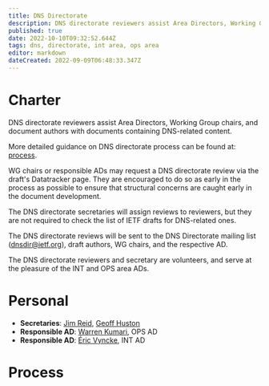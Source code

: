 ```yaml
---
title: DNS Directorate
description: DNS directorate reviewers assist Area Directors, Working Group chairs, and document authors with documents containing DNS-related content.
published: true
date: 2022-10-10T09:32:52.644Z
tags: dns, directorate, int area, ops area
editor: markdown
dateCreated: 2022-09-09T06:48:33.347Z
---
```


# Charter

DNS directorate reviewers assist Area Directors, Working Group chairs, and document authors with documents containing DNS-related content.

More detailed guidance on DNS directorate process can be found at: [process](#process).

WG chairs or responsible ADs may request a DNS directorate review via the draft's Datatracker page. They are encouraged to do so as early in the process as possible to ensure that structural concerns are caught early in the document development.

The DNS directorate secretaries will assign reviews to reviewers, but they are not required to check the list of IETF drafts for DNS-related ones.

The DNS directorate reviews will be sent to the DNS Directorate mailing list (dnsdir@ietf.org), draft authors, WG chairs, and the respective AD. 

The DNS directorate reviewers and secretary are volunteers, and serve at the pleasure of the INT and OPS area ADs.

# Personal

-  **Secretaries**: [Jim Reid](/https://datatracker.ietf.org/person/jim@rfc1035.com), [Geoff Huston](https://datatracker.ietf.org/person/gih@apnic.net)
- **Responsible AD**: [Warren Kumari](https://datatracker.ietf.org/person/warren@kumari.net), OPS AD
- **Responsible AD**: [Éric Vyncke](https://datatracker.ietf.org/person/evyncke@cisco.com), INT AD

# Process



